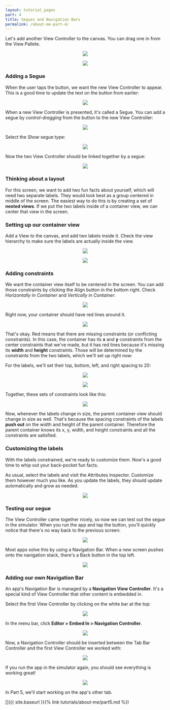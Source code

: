 ```yaml
---
layout: tutorial_pages
part: 4
title: Segues and Navigation Bars
permalink: /about-me-part-4/
---
```


Let's add another View Controller to the canvas. You can drag one in from the View Pallete.

<p align="center"> <img src="../images/about-me/new vc.png" align="center" style="max-width:250px"> </p>

<p align="center"> <img src="../images/about-me/adding a vc.png" align="center" style="max-width:400px"> </p>

### Adding a Segue

When the user taps the button, we want the new View Controller to appear. This is a good time to update the text on the button from earlier:

<p align="center"> <img src="../images/about-me/customizing the button.png" align="center" style="max-width:300px"> </p>

When a new View Controller is presented, it's called a Segue. You can add a segue by *control-dragging* from the button to the new View Controller:

<p align="center"> <img src="../images/about-me/adding a segue.png" align="center" style="max-width:550px"> </p>

Select the *Show* segue type:

<p align="center"> <img src="../images/about-me/segue type.png" align="center" style="max-width:200px"> </p>

Now the two View Controller should be linked together by a segue:

<p align="center"> <img src="../images/about-me/segue.png" align="center" style="max-width:250px"> </p>

### Thinking about a layout

For this screen, we want to add two fun facts about yourself, which will need two separate labels. They would look best as a group centered in middle of the screen. The easiest way to do this is by creating a set of **nested views**. If we put the two labels inside of a container view, we can center that view in the screen.

### Setting up our container view

Add a View to the canvas, and add two labels inside it. Check the view hierarchy to make sure the labels are actually inside the view.

<p align="center"> <img src="../images/about-me/container tree.png" align="center" style="max-width:300px"> </p>

<p align="center"> <img src="../images/about-me/container canvas.png" align="center" style="max-width:300px"> </p>

### Adding constraints

We want the container view itself to be centered in the screen. You can add those constraints by clicking the Align button in the bottom right. Check *Horizontally in Container* and *Vertically in Container*:

<p align="center"> <img src="../images/about-me/container constraints.png" align="center" style="max-width:350px"> </p>

Right now, your container should have red lines around it.

<p align="center"> <img src="../images/about-me/container red lines.png" align="center" style="max-width:350px"> </p>

That's okay. Red means that there are missing constraints (or conflicting constraints). In this case, the container has its **x** and **y** constraints from the center constraints that we've made, but it has red lines because it's missing its **width** and **height** constraints. Those will be determined by the constraints from the two labels, which we'll set up right now:

For the labels, we'll set their top, bottom, left, and right spacing to 20:

<p align="center"> <img src="../images/about-me/top label constraints.png" align="center" style="max-width:300px"> </p>

<p align="center"> <img src="../images/about-me/bottom label constraints.png" align="center" style="max-width:300px"> </p>

Together, these sets of constraints look like this:

<p align="center"> <img src="../images/about-me/visualized constraints.png" align="center" style="max-width:400px"> </p>

Now, whenever the labels change in size, the parent container view should change in size as well. That's because the spacing constraints of the labels **push out** on the width and height of the parent container. Therefore the parent container knows its x, y, width, and height constraints and all the constraints are satisfied.

### Customizing the labels

With the labels constrained, we're ready to customize them. Now's a good time to whip out your back-pocket fun facts.

As usual, select the labels and visit the Attributes Inspector. Customize them however much you like. As you update the labels, they should update automatically and grow as needed.

<p align="center"> <img src="../images/about-me/decorated labels.png" align="center" style="max-width:300px"> </p>

### Testing our segue

The View Controller came together nicely, so now we can test out the segue in the simulator. When you run the app and tap the button, you'll quickly notice that there's no way back to the previous screen:

<p align="center"> <img src="../images/about-me/modal.gif" align="center" style="max-width:300px"> </p>

Most apps solve this by using a Navigation Bar. When a new screen pushes onto the navigation stack, there's a Back button in the top left.

<p align="center"> <img src="../images/about-me/nav bar.gif" align="center" style="max-width:350px"> </p>

### Adding our own Navigation Bar

An app's Navigation Bar is managed by a **Navigation View Controller**. It's a special kind of View Controller that other content is embedded in.

Select the first View Controller by clicking on the white bar at the top:

<p align="center"> <img src="../images/about-me/selecting a vc.png" align="center" style="max-width:400px"> </p>

In the menu bar, click **Editor > Embed In > Navigation Controller**.

<p align="center"> <img src="../images/about-me/Editor Embed In.png" align="center" style="max-width:400px"> </p>

Now, a Navigation Controller should be inserted between the Tab Bar Controller and the first View Controller we worked with:

<p align="center"> <img src="../images/about-me/navigation controller.png" align="center" style="max-width:550px"> </p>

If you run the app in the simulator again, you should see everything is working great!

<p align="center"> <img src="../images/about-me/with nav bar.gif" align="center" style="max-width:300px"> </p>

In Part 5, we'll start working on the app's other tab.

[]({{ site.baseurl }}{% link tutorials/about-me/part5.md %})
